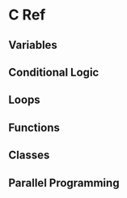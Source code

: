 # C Ref

## Variables

## Conditional Logic

## Loops

## Functions

## Classes

## Parallel Programming

